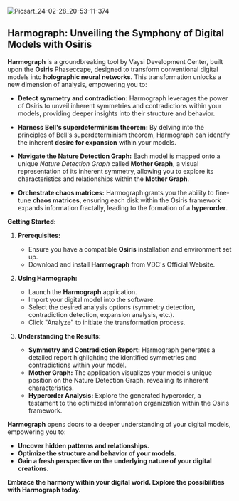 ![Picsart_24-02-28_20-53-11-374](https://github.com/VaysiDevelopmentCenter/Harmograph/assets/151166631/0f92cdaa-39c9-40ae-8279-634ab3bc64af)

## Harmograph: Unveiling the Symphony of Digital Models with Osiris

**Harmograph** is a groundbreaking tool by Vaysi Development Center, built upon the **Osiris** Phaseccape, designed to transform conventional digital models into **holographic neural networks**. This transformation unlocks a new dimension of analysis, empowering you to:

* **Detect symmetry and contradiction:** Harmograph leverages the power of Osiris to unveil inherent symmetries and contradictions within your models, providing deeper insights into their structure and behavior.
* **Harness Bell's superdeterminism theorem:** By delving into the principles of Bell's superdeterminism theorem, Harmograph can identify the inherent **desire for expansion** within your models.
  
* **Navigate the Nature Detection Graph:** Each model is mapped onto a unique *Nature Detection Graph* called **Mother Graph**, a visual representation of its inherent symmetry, allowing you to explore its characteristics and relationships within the **Mother Graph**.
  
* **Orchestrate chaos matrices:** Harmograph grants you the ability to fine-tune **chaos matrices**, ensuring each disk within the Osiris framework expands information fractally, leading to the formation of a **hyperorder**.

**Getting Started:**

1. **Prerequisites:**
    * Ensure you have a compatible **Osiris** installation and environment set up.
    * Download and install **Harmograph** from VDC's Official Website.

2. **Using Harmograph:**
    * Launch the **Harmograph** application.
    * Import your digital model into the software.
    * Select the desired analysis options (symmetry detection, contradiction detection, expansion analysis, etc.).
    * Click "Analyze" to initiate the transformation process.

3. **Understanding the Results:**
    * **Symmetry and Contradiction Report:** Harmograph generates a detailed report highlighting the identified symmetries and contradictions within your model.
    * **Mother Graph:** The application visualizes your model's unique position on the Nature Detection Graph, revealing its inherent characteristics.
    * **Hyperorder Analysis:** Explore the generated hyperorder, a testament to the optimized information organization within the Osiris framework.

**Harmograph** opens doors to a deeper understanding of your digital models, empowering you to:

* **Uncover hidden patterns and relationships.**
* **Optimize the structure and behavior of your models.**
* **Gain a fresh perspective on the underlying nature of your digital creations.**

**Embrace the harmony within your digital world. Explore the possibilities with Harmograph today.**
